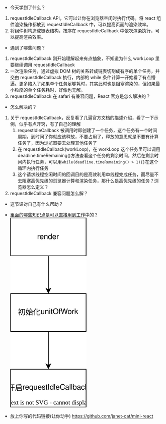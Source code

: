 - 今天学到了什么？

1. requestIdleCallback API，它可以让你在浏览器空闲时执行代码。将 react 组件渲染操作都放到 requestIdleCallback 中，可以提高页面的渲染效率。
2. 将组件树构造成链表结构，按序在 requestIdleCallback 中依次渲染执行，可以提高渲染效率。

- 遇到了哪些问题？

1. requestIdleCallback 刚开始理解起来有点抽象，不知道为什么 workLoop 里要继续调用 requestIdleCallback
2. 一次渲染任务，通过虚拟 DOM 树的关系转成链表切割成有序的单个任务，并交由 requestIdleCallback 执行，内部的 while 条件计算一开始看了有点懵逼。更多陷入了如果单个任务足够耗时，其实此时也是阻塞渲染的，但如果最小粒度的单个任务耗时，好像也无解。
3. requestIdleCallback 在 safari 有兼容问题，React 官方是怎么解决的？

- 怎么解决的？

1. 关于 requestIdleCallback，反复看了几遍官方文档的描述介绍，看了一下示例，似乎有点开窍，有了自己的理解
   1. requestIdleCallback 被调用时即创建了一个任务，这个任务有一个时间周期，到时间了你就应该释放，不要占用了，释放的意思就是不要有计算任务了，因为浏览器要去处理其他任务了
   2. 在 requestIdleCallback(workLoop)，在 workLoop 这个任务里可以调用 deadline.timeRemaining()方法查看这个任务的剩余时间，然后在剩余时间内执行任务，可以用`while(deadline.timeRemaining() > 1){}`在这个循环内执行任务
   3. 这个请求线程空闲时间的回调目的是高效利用单线程完成任务，而尽量不去阻塞高优先级的浏览器计算和渲染任务，那什么是高优先级的任务？浏览器怎么定义？
2. requestIdleCallback 兼容问题怎么解？

- 这节课对自己有什么帮助？

- 里面的哪些知识点是可以直接用到工作中的？
![react](./react.drawio.svg)

- 放上你写的代码链接(让你动手)
  https://github.com/janet-cat/mini-react
